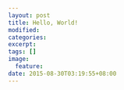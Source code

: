 ```yaml
---
layout: post
title: Hello, World!
modified:
categories: 
excerpt:
tags: []
image:
  feature:
date: 2015-08-30T03:19:55+08:00
---
```


